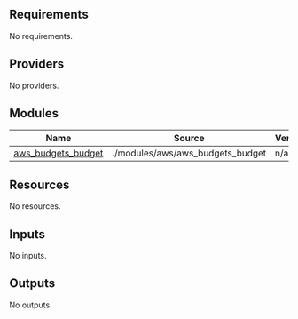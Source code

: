 <!-- BEGIN_TF_DOCS -->
## Requirements

No requirements.

## Providers

No providers.

## Modules

| Name | Source | Version |
|------|--------|---------|
| <a name="module_aws_budgets_budget"></a> [aws\_budgets\_budget](#module\_aws\_budgets\_budget) | ./modules/aws/aws_budgets_budget | n/a |

## Resources

No resources.

## Inputs

No inputs.

## Outputs

No outputs.
<!-- END_TF_DOCS -->